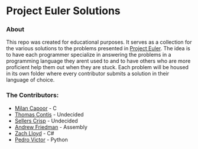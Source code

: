 # Project Euler Solutions
### About
This repo was created for educational purposes. It serves as a collection for the various solutions to the problems presented in [Project Euler](https://projecteuler.net/). The idea is to have each programmer specialize in answering the problems in a programming language they arent used to and to have others who are more proficient help them out when they are stuck. Each problem will be housed in its own folder where every contributor submits a solution in their language of choice. 

### The Contributors:
- [Milan Capoor](https://github.com/mcapoor) - C
- [Thomas Contis](https://github.com/tcontis) - Undecided
- [Sellers Crisp](https://github.com/sellerscrisp) - Undecided
- [Andrew Friedman](https://github.com/Fried-man) - Assembly
- [Zach Lloyd](https://github.com/zachlloyd01) - C#
- [Pedro Victor](https://github.com/PedroVictorCoding) - Python
